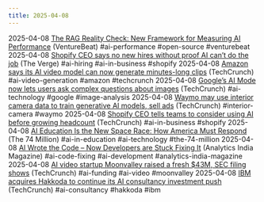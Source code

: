 ```yaml
---
title: 2025-04-08
---
```


2025-04-08 [The RAG Reality Check: New Framework for Measuring AI Performance](https://venturebeat.com/ai/the-rag-reality-check-new-open-source-framework-lets-enterprises-scientifically-measure-ai-performance/?utm_source=flipboard&utm_content=topic%2Fartificialintelligence) (VentureBeat) #ai-performance #open-source #venturebeat
2025-04-08 [Shopify CEO says no new hires without proof AI can’t do the job](https://www.theverge.com/news/644943/shopify-ceo-memo-ai-hires-job) (The Verge) #ai-hiring #ai-in-business #shopify
2025-04-08 [Amazon says its AI video model can now generate minutes-long clips](https://techcrunch.com/2025/04/07/amazon-says-its-ai-video-model-can-now-generate-minutes-long-clips/) (TechCrunch) #ai-video-generation #amazon #techcrunch
2025-04-08 [Google’s AI Mode now lets users ask complex questions about images](https://techcrunch.com/2025/04/07/googles-ai-mode-now-lets-users-ask-complex-questions-about-images/) (TechCrunch) #ai-technology #google #image-analysis
2025-04-08 [Waymo may use interior camera data to train generative AI models, sell ads](https://techcrunch.com/2025/04/07/waymo-may-use-interior-camera-data-to-train-generative-ai-models-sell-ads/) (TechCrunch) #interior-camera #waymo
2025-04-08 [Shopify CEO tells teams to consider using AI before growing headcount](https://techcrunch.com/2025/04/07/shopify-ceo-tells-teams-to-consider-using-ai-before-growing-headcount/) (TechCrunch) #ai-in-business #shopify
2025-04-08 [AI Education Is the New Space Race: How America Must Respond](https://www.the74million.org/article/ai-education-is-the-new-space-race-heres-how-america-must-respond/?utm_source=flipboard&utm_content=topic%2Fartificialintelligence) (The 74 Million) #ai-in-education #ai-technology #the-74-million
2025-04-08 [AI Wrote the Code – Now Developers are Stuck Fixing It](https://analyticsindiamag.com/ai-features/ai-wrote-the-code-now-developers-are-stuck-fixing-it/?utm_source=flipboard&utm_content=topic/artificialintelligence) (Analytics India Magazine) #ai-code-fixing #ai-development #analytics-india-magazine
2025-04-08 [AI video startup Moonvalley raised a fresh $43M, SEC filing shows](https://techcrunch.com/2025/04/07/ai-video-startup-moonvalley-raised-a-fresh-43m-sec-filing-shows/) (TechCrunch) #ai-funding #ai-video #moonvalley
2025-04-08 [IBM acquires Hakkoda to continue its AI consultancy investment push](https://techcrunch.com/2025/04/07/ibm-acquires-consultancy-hakkoda-as-it-continues-its-ai-investment-push/) (TechCrunch) #ai-consultancy #hakkoda #ibm
